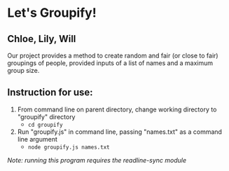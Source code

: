 # Let's Groupify!
## Chloe, Lily, Will

Our project provides a method to create random and fair (or close to fair) groupings of people, provided inputs of a list of names and a maximum group size.

## Instruction for use:
1.  From command line on parent directory, change working directory to "groupify" directory
    - `cd groupify`
2.  Run "groupify.js" in command line, passing "names.txt" as a command line argument
    - `node groupify.js names.txt`




*Note: running this program requires the readline-sync module*




